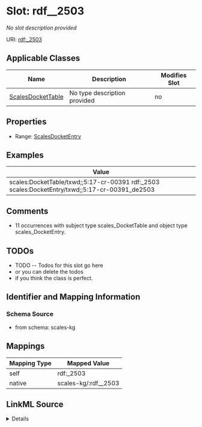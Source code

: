 

# Slot: rdf__2503


_No slot description provided_





URI: [rdf:_2503](http://www.w3.org/1999/02/22-rdf-syntax-ns#_2503)



<!-- no inheritance hierarchy -->





## Applicable Classes

| Name | Description | Modifies Slot |
| --- | --- | --- |
| [ScalesDocketTable](../classes/ScalesDocketTable.md) | No type description provided |  no  |







## Properties

* Range: [ScalesDocketEntry](../classes/ScalesDocketEntry.md)






## Examples

| Value |
| --- |
| scales:DocketTable/txwd;;5:17-cr-00391 rdf:_2503 scales:DocketEntry/txwd;;5:17-cr-00391_de2503 |

## Comments

* 11 occurrences with subject type scales_DocketTable and object type scales_DocketEntry.

## TODOs

* TODO -- Todos for this slot go here
* or you can delete the todos
* if you think the class is perfect.

## Identifier and Mapping Information







### Schema Source


* from schema: scales-kg




## Mappings

| Mapping Type | Mapped Value |
| ---  | ---  |
| self | rdf:_2503 |
| native | scales-kg/:rdf__2503 |




## LinkML Source

<details>
```yaml
name: rdf__2503
description: No slot description provided
todos:
- TODO -- Todos for this slot go here
- or you can delete the todos
- if you think the class is perfect.
comments:
- 11 occurrences with subject type scales_DocketTable and object type scales_DocketEntry.
examples:
- value: scales:DocketTable/txwd;;5:17-cr-00391 rdf:_2503 scales:DocketEntry/txwd;;5:17-cr-00391_de2503
from_schema: scales-kg
rank: 1000
slot_uri: rdf:_2503
alias: rdf__2503
domain_of:
- scales_DocketTable
range: scales_DocketEntry

```
</details>